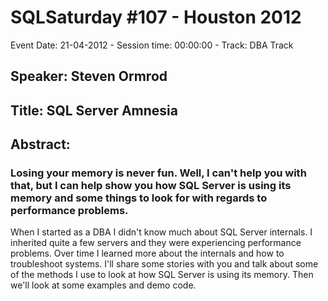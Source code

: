 # SQLSaturday #107 - Houston 2012
Event Date: 21-04-2012 - Session time: 00:00:00 - Track: DBA Track
## Speaker: Steven Ormrod
## Title: SQL Server Amnesia
## Abstract:
### Losing your memory is never fun. Well, I can't help you with that, but I can help show you how SQL Server is using its memory and some things to look for with regards to performance problems.

When I started as a DBA I didn't know much about SQL Server internals. I inherited quite a few servers and they were experiencing performance problems. Over time I learned more about the internals and how to troubleshoot systems. I'll share some stories with you and talk about some of the methods I use to look at how SQL Server is using its memory. Then we'll look at some examples and demo code.
